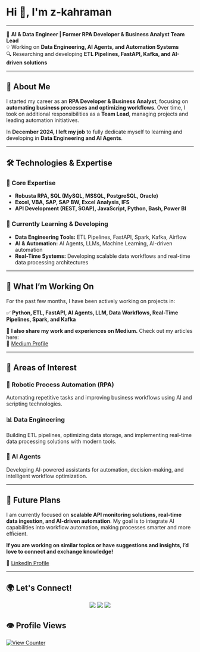 # Hi 👋, I'm z-kahraman

---

🚀 **AI & Data Engineer | Former RPA Developer & Business Analyst Team Lead**  
💡 Working on **Data Engineering, AI Agents, and Automation Systems**  
🔍 Researching and developing **ETL Pipelines, FastAPI, Kafka, and AI-driven solutions**

---

## 🎯 About Me
I started my career as an **RPA Developer & Business Analyst**, focusing on **automating business processes and optimizing workflows**. Over time, I took on additional responsibilities as a **Team Lead**, managing projects and leading automation initiatives.  

In **December 2024, I left my job** to fully dedicate myself to learning and developing in **Data Engineering and AI Agents**.

---

## 🛠️ Technologies & Expertise

### 🔹 Core Expertise
- **Robusta RPA, SQL (MySQL, MSSQL, PostgreSQL, Oracle)**
- **Excel, VBA, SAP, SAP BW, Excel Analysis, IFS**
- **API Development (REST, SOAP), JavaScript, Python, Bash, Power BI**

### 🚀 Currently Learning & Developing
- **Data Engineering Tools:** ETL Pipelines, FastAPI, Spark, Kafka, Airflow
- **AI & Automation:** AI Agents, LLMs, Machine Learning, AI-driven automation
- **Real-Time Systems:** Developing scalable data workflows and real-time data processing architectures

---

## 📝 What I’m Working On
For the past few months, I have been actively working on projects in:

✅ **Python, ETL, FastAPI, AI Agents, LLM, Data Workflows, Real-Time Pipelines, Spark, and Kafka**

📌 **I also share my work and experiences on Medium.** Check out my articles here:  
🔗 [Medium Profile](https://medium.com/@zafer_kahraman)

---

## 🚀 Areas of Interest
### 🤖 Robotic Process Automation (RPA)
Automating repetitive tasks and improving business workflows using AI and scripting technologies.

### 📊 Data Engineering
Building ETL pipelines, optimizing data storage, and implementing real-time data processing solutions with modern tools.

### 🧠 AI Agents
Developing AI-powered assistants for automation, decision-making, and intelligent workflow optimization.

---

## 📌 Future Plans
I am currently focused on **scalable API monitoring solutions, real-time data ingestion, and AI-driven automation**. My goal is to integrate AI capabilities into workflow automation, making processes smarter and more efficient.

**If you are working on similar topics or have suggestions and insights, I’d love to connect and exchange knowledge!**

📌 [LinkedIn Profile](https://www.linkedin.com/in/zafer-kahraman/)

---

## 🌍 Let's Connect!
<div align="center">
  <a href="https://www.linkedin.com/in/zafer-kahraman"><img src="https://img.shields.io/badge/LinkedIn-0077B5?style=for-the-badge&logo=linkedin&logoColor=white" /></a>
  <a href="https://medium.com/@zafer_kahraman"><img src="https://img.shields.io/badge/Medium-000000?style=for-the-badge&logo=medium&logoColor=white" /></a>
  <a href="https://github.com/z-kahraman"><img src="https://img.shields.io/badge/GitHub-181717?style=for-the-badge&logo=github&logoColor=white" /></a>
</div>

## 👁️ Profile Views

[![View Counter](https://githubprofilecounter-production.up.railway.app/badge?page_id=z-kahraman)](https://github.com/z-kahraman)
